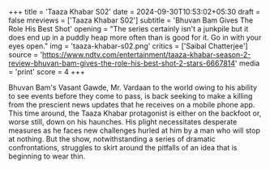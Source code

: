 +++
title = 'Taaza Khabar S02'
date = 2024-09-30T10:53:02+05:30
draft = false
mreviews = ['Taaza Khabar S02']
subtitle = 'Bhuvan Bam Gives The Role His Best Shot'
opening = "The series certainly isn't a junkpile but it does end up in a puddly heap more often than is good for it. Go in with your eyes open."
img = 'taaza-khabar-s02.png'
critics = ['Saibal Chatterjee']
source = 'https://www.ndtv.com/entertainment/taaza-khabar-season-2-review-bhuvan-bam-gives-the-role-his-best-shot-2-stars-6667814'
media = 'print'
score = 4
+++

Bhuvan Bam's Vasant Gawde, Mr. Vardaan to the world owing to his ability to see events before they come to pass, is back seeking to make a killing from the prescient news updates that he receives on a mobile phone app. This time around, the Taaza Khabar protagonist is either on the backfoot or, worse still, down on his haunches. His plight necessitates desperate measures as he faces new challenges hurled at him by a man who will stop at nothing. But the show, notwithstanding a series of dramatic confrontations, struggles to skirt around the pitfalls of an idea that is beginning to wear thin.
